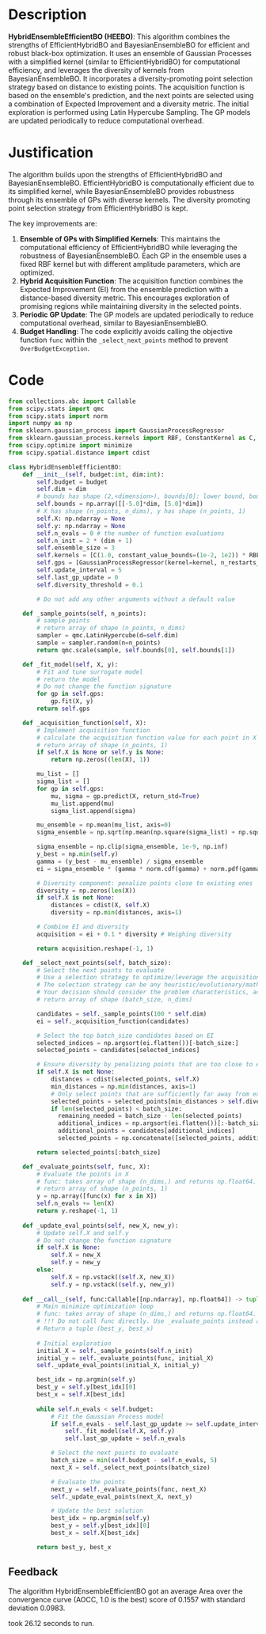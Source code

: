 # Description
**HybridEnsembleEfficientBO (HEEBO)**: This algorithm combines the strengths of EfficientHybridBO and BayesianEnsembleBO for efficient and robust black-box optimization. It uses an ensemble of Gaussian Processes with a simplified kernel (similar to EfficientHybridBO) for computational efficiency, and leverages the diversity of kernels from BayesianEnsembleBO. It incorporates a diversity-promoting point selection strategy based on distance to existing points. The acquisition function is based on the ensemble's prediction, and the next points are selected using a combination of Expected Improvement and a diversity metric. The initial exploration is performed using Latin Hypercube Sampling. The GP models are updated periodically to reduce computational overhead.

# Justification
The algorithm builds upon the strengths of EfficientHybridBO and BayesianEnsembleBO. EfficientHybridBO is computationally efficient due to its simplified kernel, while BayesianEnsembleBO provides robustness through its ensemble of GPs with diverse kernels. The diversity promoting point selection strategy from EfficientHybridBO is kept.

The key improvements are:
1.  **Ensemble of GPs with Simplified Kernels**: This maintains the computational efficiency of EfficientHybridBO while leveraging the robustness of BayesianEnsembleBO. Each GP in the ensemble uses a fixed RBF kernel but with different amplitude parameters, which are optimized.
2.  **Hybrid Acquisition Function**: The acquisition function combines the Expected Improvement (EI) from the ensemble prediction with a distance-based diversity metric. This encourages exploration of promising regions while maintaining diversity in the selected points.
3.  **Periodic GP Update**: The GP models are updated periodically to reduce computational overhead, similar to BayesianEnsembleBO.
4.  **Budget Handling**: The code explicitly avoids calling the objective function `func` within the `_select_next_points` method to prevent `OverBudgetException`.

# Code
```python
from collections.abc import Callable
from scipy.stats import qmc
from scipy.stats import norm
import numpy as np
from sklearn.gaussian_process import GaussianProcessRegressor
from sklearn.gaussian_process.kernels import RBF, ConstantKernel as C, WhiteKernel
from scipy.optimize import minimize
from scipy.spatial.distance import cdist

class HybridEnsembleEfficientBO:
    def __init__(self, budget:int, dim:int):
        self.budget = budget
        self.dim = dim
        # bounds has shape (2,<dimension>), bounds[0]: lower bound, bounds[1]: upper bound
        self.bounds = np.array([[-5.0]*dim, [5.0]*dim])
        # X has shape (n_points, n_dims), y has shape (n_points, 1)
        self.X: np.ndarray = None
        self.y: np.ndarray = None
        self.n_evals = 0 # the number of function evaluations
        self.n_init = 2 * (dim + 1)
        self.ensemble_size = 3
        self.kernels = [C(1.0, constant_value_bounds=(1e-2, 1e2)) * RBF(length_scale=1.0, length_scale_bounds="fixed") for _ in range(self.ensemble_size)]
        self.gps = [GaussianProcessRegressor(kernel=kernel, n_restarts_optimizer=2, alpha=1e-5) for kernel in self.kernels]
        self.update_interval = 5
        self.last_gp_update = 0
        self.diversity_threshold = 0.1

        # Do not add any other arguments without a default value

    def _sample_points(self, n_points):
        # sample points
        # return array of shape (n_points, n_dims)
        sampler = qmc.LatinHypercube(d=self.dim)
        sample = sampler.random(n=n_points)
        return qmc.scale(sample, self.bounds[0], self.bounds[1])

    def _fit_model(self, X, y):
        # Fit and tune surrogate model
        # return the model
        # Do not change the function signature
        for gp in self.gps:
            gp.fit(X, y)
        return self.gps

    def _acquisition_function(self, X):
        # Implement acquisition function
        # calculate the acquisition function value for each point in X
        # return array of shape (n_points, 1)
        if self.X is None or self.y is None:
            return np.zeros((len(X), 1))

        mu_list = []
        sigma_list = []
        for gp in self.gps:
            mu, sigma = gp.predict(X, return_std=True)
            mu_list.append(mu)
            sigma_list.append(sigma)

        mu_ensemble = np.mean(mu_list, axis=0)
        sigma_ensemble = np.sqrt(np.mean(np.square(sigma_list) + np.square(mu_list), axis=0) - np.square(mu_ensemble)) #ensemble variance

        sigma_ensemble = np.clip(sigma_ensemble, 1e-9, np.inf)
        y_best = np.min(self.y)
        gamma = (y_best - mu_ensemble) / sigma_ensemble
        ei = sigma_ensemble * (gamma * norm.cdf(gamma) + norm.pdf(gamma))

        # Diversity component: penalize points close to existing ones
        diversity = np.zeros(len(X))
        if self.X is not None:
            distances = cdist(X, self.X)
            diversity = np.min(distances, axis=1)

        # Combine EI and diversity
        acquisition = ei + 0.1 * diversity # Weighing diversity

        return acquisition.reshape(-1, 1)

    def _select_next_points(self, batch_size):
        # Select the next points to evaluate
        # Use a selection strategy to optimize/leverage the acquisition function
        # The selection strategy can be any heuristic/evolutionary/mathematical/hybrid methods.
        # Your decision should consider the problem characteristics, acquisition function, and the computational efficiency.
        # return array of shape (batch_size, n_dims)

        candidates = self._sample_points(100 * self.dim)
        ei = self._acquisition_function(candidates)

        # Select the top batch_size candidates based on EI
        selected_indices = np.argsort(ei.flatten())[-batch_size:]
        selected_points = candidates[selected_indices]

        # Ensure diversity by penalizing points that are too close to existing points
        if self.X is not None:
            distances = cdist(selected_points, self.X)
            min_distances = np.min(distances, axis=1)
            # Only select points that are sufficiently far away from existing points
            selected_points = selected_points[min_distances > self.diversity_threshold]
            if len(selected_points) < batch_size:
              remaining_needed = batch_size - len(selected_points)
              additional_indices = np.argsort(ei.flatten())[:-batch_size-1:-1][:remaining_needed]
              additional_points = candidates[additional_indices]
              selected_points = np.concatenate([selected_points, additional_points], axis=0)

        return selected_points[:batch_size]

    def _evaluate_points(self, func, X):
        # Evaluate the points in X
        # func: takes array of shape (n_dims,) and returns np.float64.
        # return array of shape (n_points, 1)
        y = np.array([func(x) for x in X])
        self.n_evals += len(X)
        return y.reshape(-1, 1)
    
    def _update_eval_points(self, new_X, new_y):
        # Update self.X and self.y
        # Do not change the function signature
        if self.X is None:
            self.X = new_X
            self.y = new_y
        else:
            self.X = np.vstack((self.X, new_X))
            self.y = np.vstack((self.y, new_y))
    
    def __call__(self, func:Callable[[np.ndarray], np.float64]) -> tuple[np.float64, np.array]:
        # Main minimize optimization loop
        # func: takes array of shape (n_dims,) and returns np.float64.
        # !!! Do not call func directly. Use _evaluate_points instead and be aware of the budget when calling it. !!!
        # Return a tuple (best_y, best_x)
        
        # Initial exploration
        initial_X = self._sample_points(self.n_init)
        initial_y = self._evaluate_points(func, initial_X)
        self._update_eval_points(initial_X, initial_y)

        best_idx = np.argmin(self.y)
        best_y = self.y[best_idx][0]
        best_x = self.X[best_idx]
        
        while self.n_evals < self.budget:
            # Fit the Gaussian Process model
            if self.n_evals - self.last_gp_update >= self.update_interval:
                self._fit_model(self.X, self.y)
                self.last_gp_update = self.n_evals

            # Select the next points to evaluate
            batch_size = min(self.budget - self.n_evals, 5)
            next_X = self._select_next_points(batch_size)

            # Evaluate the points
            next_y = self._evaluate_points(func, next_X)
            self._update_eval_points(next_X, next_y)

            # Update the best solution
            best_idx = np.argmin(self.y)
            best_y = self.y[best_idx][0]
            best_x = self.X[best_idx]

        return best_y, best_x
```
## Feedback
 The algorithm HybridEnsembleEfficientBO got an average Area over the convergence curve (AOCC, 1.0 is the best) score of 0.1557 with standard deviation 0.0983.

took 26.12 seconds to run.